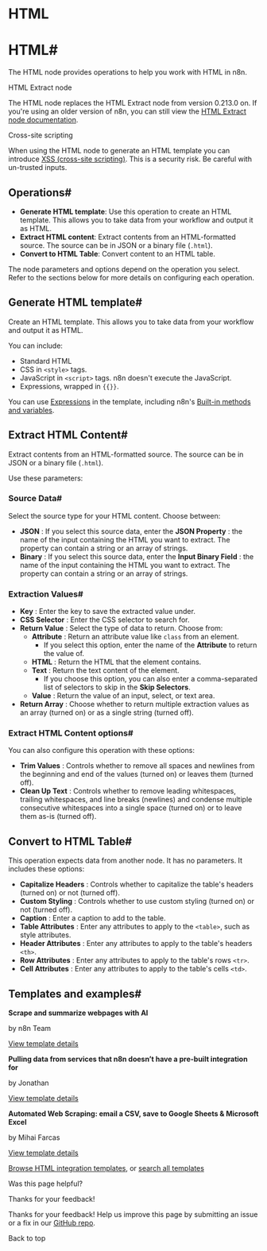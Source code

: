 # HTML

[ ](https://github.com/n8n-io/n8n-docs/edit/main/docs/integrations/builtin/core-nodes/n8n-nodes-base.html.md "Edit this page")

# HTML#

The HTML node provides operations to help you work with HTML in n8n.

HTML Extract node

The HTML node replaces the HTML Extract node from version 0.213.0 on. If you're using an older version of n8n, you can still view the [HTML Extract node documentation](https://github.com/n8n-io/n8n-docs/blob/86fe33b681621e618e3adcab9a27e8605dbc23ad/docs/integrations/builtin/core-nodes/n8n-nodes-base.htmlextract.md).

Cross-site scripting

When using the HTML node to generate an HTML template you can introduce [XSS (cross-site scripting)](https://owasp.org/www-community/attacks/xss/). This is a security risk. Be careful with un-trusted inputs.

## Operations#

  * **Generate HTML template**: Use this operation to create an HTML template. This allows you to take data from your workflow and output it as HTML.
  * **Extract HTML content**: Extract contents from an HTML-formatted source. The source can be in JSON or a binary file (`.html`).
  * **Convert to HTML Table**: Convert content to an HTML table.



The node parameters and options depend on the operation you select. Refer to the sections below for more details on configuring each operation.

## Generate HTML template#

Create an HTML template. This allows you to take data from your workflow and output it as HTML. 

You can include:

  * Standard HTML
  * CSS in `<style>` tags.
  * JavaScript in `<script>` tags. n8n doesn't execute the JavaScript.
  * Expressions, wrapped in `{{}}`.



You can use [Expressions](../../../../code/expressions/) in the template, including n8n's [Built-in methods and variables](../../../../code/builtin/overview/). 

## Extract HTML Content#

Extract contents from an HTML-formatted source. The source can be in JSON or a binary file (`.html`).

Use these parameters:

### Source Data#

Select the source type for your HTML content. Choose between:

  * **JSON** : If you select this source data, enter the **JSON Property** : the name of the input containing the HTML you want to extract. The property can contain a string or an array of strings.
  * **Binary** : If you select this source data, enter the **Input Binary Field** : the name of the input containing the HTML you want to extract. The property can contain a string or an array of strings.



### Extraction Values#

  * **Key** : Enter the key to save the extracted value under.
  * **CSS Selector** : Enter the CSS selector to search for.
  * **Return Value** : Select the type of data to return. Choose from:
    * **Attribute** : Return an attribute value like `class` from an element.
      * If you select this option, enter the name of the **Attribute** to return the value of.
    * **HTML** : Return the HTML that the element contains.
    * **Text** : Return the text content of the element.
      * If you choose this option, you can also enter a comma-separated list of selectors to skip in the **Skip Selectors**.
    * **Value** : Return the value of an input, select, or text area.
  * **Return Array** : Choose whether to return multiple extraction values as an array (turned on) or as a single string (turned off).



### Extract HTML Content options#

You can also configure this operation with these options:

  * **Trim Values** : Controls whether to remove all spaces and newlines from the beginning and end of the values (turned on) or leaves them (turned off).
  * **Clean Up Text** : Controls whether to remove leading whitespaces, trailing whitespaces, and line breaks (newlines) and condense multiple consecutive whitespaces into a single space (turned on) or to leave them as-is (turned off).



## Convert to HTML Table#

This operation expects data from another node. It has no parameters. It includes these options:

  * **Capitalize Headers** : Controls whether to capitalize the table's headers (turned on) or not (turned off).
  * **Custom Styling** : Controls whether to use custom styling (turned on) or not (turned off).
  * **Caption** : Enter a caption to add to the table.
  * **Table Attributes** : Enter any attributes to apply to the `<table>`, such as style attributes.
  * **Header Attributes** : Enter any attributes to apply to the table's headers `<th>`.
  * **Row Attributes** : Enter any attributes to apply to the table's rows `<tr>`.
  * **Cell Attributes** : Enter any attributes to apply to the table's cells `<td>`.



## Templates and examples#

**Scrape and summarize webpages with AI**

by n8n Team

[View template details](https://n8n.io/workflows/1951-scrape-and-summarize-webpages-with-ai/)

**Pulling data from services that n8n doesn’t have a pre-built integration for**

by Jonathan

[View template details](https://n8n.io/workflows/1748-pulling-data-from-services-that-n8n-doesnt-have-a-pre-built-integration-for/)

**Automated Web Scraping: email a CSV, save to Google Sheets & Microsoft Excel**

by Mihai Farcas

[View template details](https://n8n.io/workflows/2275-automated-web-scraping-email-a-csv-save-to-google-sheets-and-microsoft-excel/)

[Browse HTML integration templates](https://n8n.io/integrations/html/), or [search all templates](https://n8n.io/workflows/)

Was this page helpful? 

Thanks for your feedback! 

Thanks for your feedback! Help us improve this page by submitting an issue or a fix in our [GitHub repo](https://github.com/n8n-io/n8n-docs). 

Back to top 
